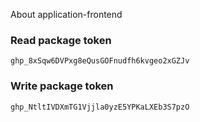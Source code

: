 About application-frontend

### Read package token 
`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`

### Write package token
`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`
